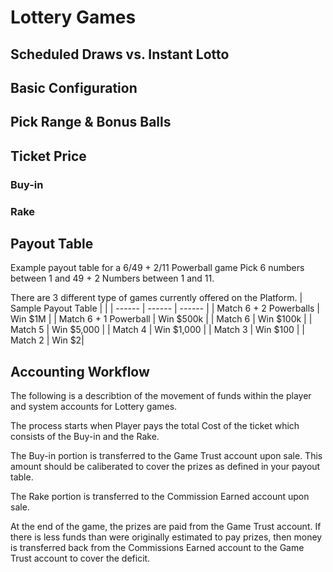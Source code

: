 <!-- TITLE: Lottery -->
<!-- SUBTITLE: A quick summary of Lottery -->

# Lottery Games

## Scheduled Draws vs. Instant Lotto
## Basic Configuration
## Pick Range & Bonus Balls
## Ticket Price

### Buy-in
### Rake

## Payout Table

Example payout table for a 6/49 + 2/11 Powerball game
Pick 6 numbers between 1 and 49  + 2 Numbers between 1 and 11.


There are 3 different type of games currently offered on the Platform.
| Sample Payout Table | | 
| ------ | ------ | ------ | 
| Match 6 + 2 Powerballs | Win $1M |
| Match 6 + 1 Powerball | Win $500k |
| Match 6 | Win $100k |
| Match 5 | Win $5,000 |
| Match 4 | Win $1,000 |
| Match 3 | Win $100 |
| Match 2 | Win $2|


## Accounting Workflow

The following is a describtion of the movement of funds within the player and system accounts for Lottery games.

The process starts when Player pays the total Cost of the ticket which consists of the Buy-in and the Rake.

The Buy-in portion is transferred to the Game Trust account upon sale. This amount should be caliberated to cover the prizes as defined in your payout table.

The Rake portion is transferred to the Commission Earned account upon sale.  

At the end of the game, the prizes are paid from the Game Trust account.
If  there is less funds than were originally estimated to pay prizes, then money is transferred back from the Commissions Earned account to the Game Trust account to cover the deficit.




